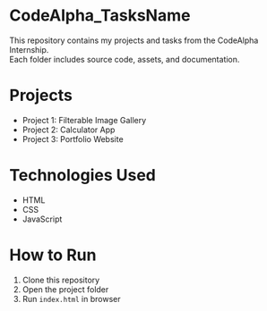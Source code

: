 # CodeAlpha_TasksName

This repository contains my projects and tasks from the CodeAlpha Internship.  
Each folder includes source code, assets, and documentation.

# Projects
- Project 1: Filterable Image Gallery
- Project 2: Calculator App
- Project 3: Portfolio Website

# Technologies Used
- HTML
- CSS
- JavaScript

# How to Run
1. Clone this repository
2. Open the project folder
3. Run `index.html` in browser

